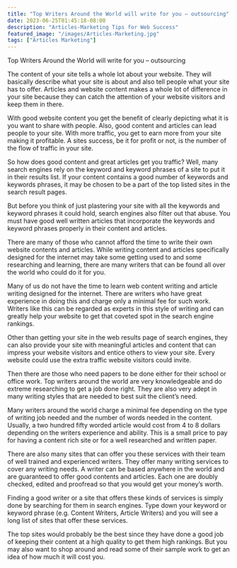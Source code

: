 ```yaml
---
title: "Top Writers Around the World will write for you – outsourcing"
date: 2023-06-25T01:45:18-08:00
description: "Articles-Marketing Tips for Web Success"
featured_image: "/images/Articles-Marketing.jpg"
tags: ["Articles Marketing"]
---
```


Top Writers Around the World will write for you – outsourcing


The content of your site tells a whole lot about your website. They will basically describe what your site is about and also tell people what your site has to offer. Articles and website content makes a whole lot of difference in your site because they can catch the attention of your website visitors and keep them in there.

With good website content you get the benefit of clearly depicting what it is you want to share with people. Also, good content and articles can lead people to your site. With more traffic, you get to earn more from your site making it profitable. A sites success, be it for profit or not, is the number of the flow of traffic in your site. 

So how does good content and great articles get you traffic? Well, many search engines rely on the keyword and keyword phrases of a site to put it in their results list. If your content contains a good number of keywords and keywords phrases, it may be chosen to be a part of the top listed sites in the search result pages. 

But before you think of just plastering your site with all the keywords and keyword phrases it could hold, search engines also filter out that abuse. You must have good well written articles that incorporate the keywords and keyword phrases properly in their content and articles. 

There are many of those who cannot afford the time to write their own website contents and articles. While writing content and articles specifically designed for the internet may take some getting used to and some researching and learning, there are many writers that can be found all over the world who could do it for you.

Many of us do not have the time to learn web content writing and article writing designed for the internet. There are writers who have great experience in doing this and charge only a minimal fee for such work. Writers like this can be regarded as experts in this style of writing and can greatly help your website to get that coveted spot in the search engine rankings. 

Other than getting your site in the web results page of search engines, they can also provide your site with meaningful articles and content that can impress your website visitors and entice others to view your site. Every website could use the extra traffic website visitors could invite. 

Then there are those who need papers to be done either for their school or office work. Top writers around the world are very knowledgeable and do extreme researching to get a job done right. They are also very adept in many writing styles that are needed to best suit the client’s need. 

Many writers around the world charge a minimal fee depending on the type of writing job needed and the number of words needed in the content. Usually, a two hundred fifty worded article would cost from 4 to 8 dollars depending on the writers experience and ability. This is a small price to pay for having a content rich site or for a well researched and written paper. 

There are also many sites that can offer you these services with their team of well trained and experienced writers. They offer many writing services to cover any writing needs. A writer can be based anywhere in the world and are guaranteed to offer good contents and articles. Each one are doubly checked, edited and proofread so that you would get your money’s worth. 

Finding a good writer or a site that offers these kinds of services is simply done by searching for them in search engines. Type down your keyword or keyword phrase (e.g. Content Writers, Article Writers) and you will see a long list of sites that offer these services. 

The top sites would probably be the best since they have done a good job of keeping their content at a high quality to get them high rankings. But you may also want to shop around and read some of their sample work to get an idea of how much it will cost you. 

